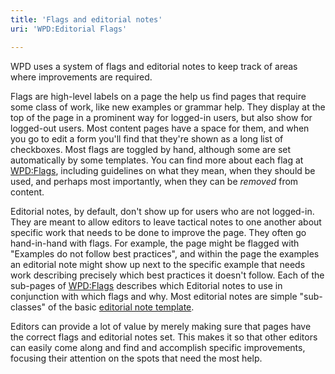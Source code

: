 ```yaml
---
title: 'Flags and editorial notes'
uri: 'WPD:Editorial Flags'

---
```

WPD uses a system of flags and editorial notes to keep track of areas where improvements are required.

Flags are high-level labels on a page the help us find pages that require some class of work, like new examples or grammar help. They display at the top of the page in a prominent way for logged-in users, but also show for logged-out users. Most content pages have a space for them, and when you go to edit a form you'll find that they're shown as a long list of checkboxes. Most flags are toggled by hand, although some are set automatically by some templates. You can find more about each flag at [WPD:Flags](/WPD:Flags), including guidelines on what they mean, when they should be used, and perhaps most importantly, when they can be *removed* from content.

Editorial notes, by default, don't show up for users who are not logged-in. They are meant to allow editors to leave tactical notes to one another about specific work that needs to be done to improve the page. They often go hand-in-hand with flags. For example, the page might be flagged with "Examples do not follow best practices", and within the page the examples an editorial note might show up next to the specific example that needs work describing precisely which best practices it doesn't follow. Each of the sub-pages of [WPD:Flags](/WPD:Flags) describes which Editorial notes to use in conjunction with which flags and why. Most editorial notes are simple "sub-classes" of the basic [editorial note template](/Template:Editorial).

Editors can provide a lot of value by merely making sure that pages have the correct flags and editorial notes set. This makes it so that other editors can easily come along and find and accomplish specific improvements, focusing their attention on the spots that need the most help.
